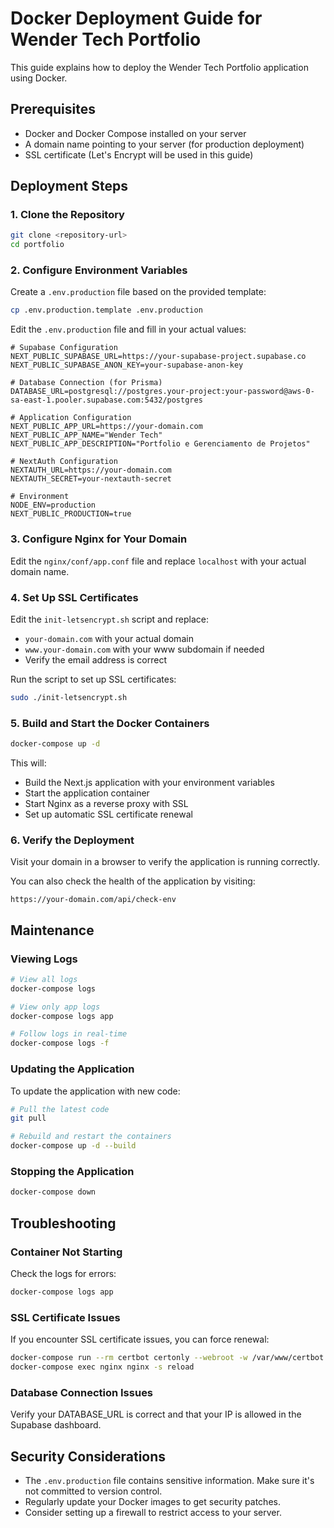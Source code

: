 # Docker Deployment Guide for Wender Tech Portfolio

This guide explains how to deploy the Wender Tech Portfolio application using Docker.

## Prerequisites

- Docker and Docker Compose installed on your server
- A domain name pointing to your server (for production deployment)
- SSL certificate (Let's Encrypt will be used in this guide)

## Deployment Steps

### 1. Clone the Repository

```bash
git clone <repository-url>
cd portfolio
```

### 2. Configure Environment Variables

Create a `.env.production` file based on the provided template:

```bash
cp .env.production.template .env.production
```

Edit the `.env.production` file and fill in your actual values:

```
# Supabase Configuration
NEXT_PUBLIC_SUPABASE_URL=https://your-supabase-project.supabase.co
NEXT_PUBLIC_SUPABASE_ANON_KEY=your-supabase-anon-key

# Database Connection (for Prisma)
DATABASE_URL=postgresql://postgres.your-project:your-password@aws-0-sa-east-1.pooler.supabase.com:5432/postgres

# Application Configuration
NEXT_PUBLIC_APP_URL=https://your-domain.com
NEXT_PUBLIC_APP_NAME="Wender Tech"
NEXT_PUBLIC_APP_DESCRIPTION="Portfolio e Gerenciamento de Projetos"

# NextAuth Configuration
NEXTAUTH_URL=https://your-domain.com
NEXTAUTH_SECRET=your-nextauth-secret

# Environment
NODE_ENV=production
NEXT_PUBLIC_PRODUCTION=true
```

### 3. Configure Nginx for Your Domain

Edit the `nginx/conf/app.conf` file and replace `localhost` with your actual domain name.

### 4. Set Up SSL Certificates

Edit the `init-letsencrypt.sh` script and replace:
- `your-domain.com` with your actual domain
- `www.your-domain.com` with your www subdomain if needed
- Verify the email address is correct

Run the script to set up SSL certificates:

```bash
sudo ./init-letsencrypt.sh
```

### 5. Build and Start the Docker Containers

```bash
docker-compose up -d
```

This will:
- Build the Next.js application with your environment variables
- Start the application container
- Start Nginx as a reverse proxy with SSL
- Set up automatic SSL certificate renewal

### 6. Verify the Deployment

Visit your domain in a browser to verify the application is running correctly.

You can also check the health of the application by visiting:

```
https://your-domain.com/api/check-env
```

## Maintenance

### Viewing Logs

```bash
# View all logs
docker-compose logs

# View only app logs
docker-compose logs app

# Follow logs in real-time
docker-compose logs -f
```

### Updating the Application

To update the application with new code:

```bash
# Pull the latest code
git pull

# Rebuild and restart the containers
docker-compose up -d --build
```

### Stopping the Application

```bash
docker-compose down
```

## Troubleshooting

### Container Not Starting

Check the logs for errors:

```bash
docker-compose logs app
```

### SSL Certificate Issues

If you encounter SSL certificate issues, you can force renewal:

```bash
docker-compose run --rm certbot certonly --webroot -w /var/www/certbot --force-renewal -d your-domain.com -d www.your-domain.com
docker-compose exec nginx nginx -s reload
```

### Database Connection Issues

Verify your DATABASE_URL is correct and that your IP is allowed in the Supabase dashboard.

## Security Considerations

- The `.env.production` file contains sensitive information. Make sure it's not committed to version control.
- Regularly update your Docker images to get security patches.
- Consider setting up a firewall to restrict access to your server.
